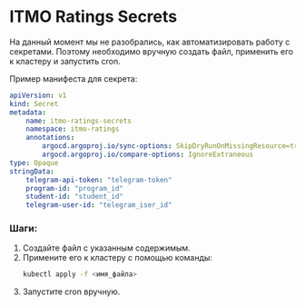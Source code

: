 # ITMO Ratings Secrets

На данный момент мы не разобрались, как автоматизировать работу с секретами. Поэтому необходимо вручную создать файл, применить его к кластеру и запустить cron.

Пример манифеста для секрета:

```yaml
apiVersion: v1
kind: Secret
metadata:
    name: itmo-ratings-secrets
    namespace: itmo-ratings
    annotations:
        argocd.argoproj.io/sync-options: SkipDryRunOnMissingResource=true
        argocd.argoproj.io/compare-options: IgnoreExtraneous
type: Opaque
stringData:
    telegram-api-token: "telegram-token"
    program-id: "program_id"
    student-id: "student_id"
    telegram-user-id: "telegram_iser_id"
```

### Шаги:
1. Создайте файл с указанным содержимым.
2. Примените его к кластеру с помощью команды:
     ```bash
     kubectl apply -f <имя_файла>
     ```
3. Запустите cron вручную.